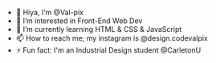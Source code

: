 - 👋 Hiya, I’m @Val-pix
- 👀 I’m interested in Front-End Web Dev
- 🌱 I’m currently learning HTML & CSS & JavaScript
- 📫 How to reach me; my instagram is @design.codevalpix
- ⚡ Fun fact: I'm an Industrial Design student @CarletonU

<!---
Val-pix/Val-pix is a ✨ special ✨ repository because its `README.md` (this file) appears on your GitHub profile.
You can click the Preview link to take a look at your changes.
--->
